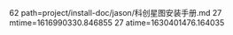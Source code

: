 62 path=project/install-doc/jason/科创星图安装手册.md
27 mtime=1616990330.846855
27 atime=1630401476.164035
